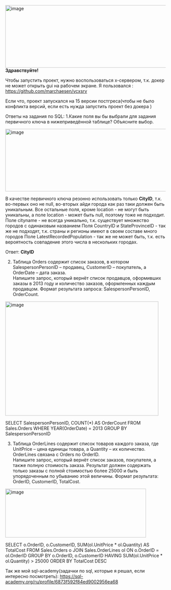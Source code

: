 <img width="527" height="196" alt="image" src="https://github.com/user-attachments/assets/64ccf788-9391-40b2-8f51-e9f5624955a5" />**Здравствуйте!**

Чтобы запустить проект, нужно воспользоваться х-сервером, т.к. докер не может открыть gui на рабочем экране.
Я пользовался :  https://github.com/marchaesen/vcxsrv

Если что, проект запускался на 15 версии постгреса(чтобы не было конфликта версий, если есть нужда запустить проект без докера )

Ответы на задания по SQL:
1.Какие поля вы бы выбрали для задания первичного ключа в нижеприведённой таблице? Объясните выбор.	

<img width="527" height="196" alt="image" src="https://github.com/user-attachments/assets/e35c8ca6-e8e9-4d33-9301-5a86597eeeb6" />

В качестве первичного ключа резонно использовать только **CityID**, т.к. во-первых оно не null, во-вторых айди города как раз таки должен быть уникальным. Все остальные поля,
кроме location - не могут быть уникальны, а поле location - может быть null, поэтому тоже не подходит.
Поле cityname - не всегда уникально, т.к. существует множество городов с одинаковым названием
Поля CountryID и StateProvinceID - так же не подходят, т.к. страны и регионы имеют в своем составе много городов
Поле LatestRecordedPopulation - так же не может быть, т.к. есть вероятность совпадение этого числа в нескольких городах. 

Ответ: **CityID**

2. Таблица Orders содержит список заказов, в котором SalespersonPersonID – продавец, CustomerID – покупатель, а OrderDate – дата заказа.	
Напишите запрос, который вернёт список продавцов, оформивших заказы в 2013 году и количество заказов, оформленных каждым продавцом. Формат результата запроса: SalespersonPersonID, OrderCount.

<img width="481" height="358" alt="image" src="https://github.com/user-attachments/assets/fba2a0b4-e706-4933-9409-5c9686293252" />

SELECT SalespersonPersonID, COUNT(*) AS OrderCount FROM Sales.Orders
WHERE YEAR(OrderDate) = 2013
GROUP BY SalespersonPersonID

3. Таблица OrderLines содержит список товаров каждого заказа, где UnitPrice – цена единицы товара, а Quantity – их количество. OrderLines связана с Orders по OrderID.	
Напишите запрос, который вернёт список заказов, покупателя, а также полную стоимость заказа. 
Результат должен содержать только заказы с полной стоимостью более 25000 и быть упорядоченным по убыванию этой величины. Формат результата: OrderID, CustomerID, TotalCost.	

<img width="442" height="153" alt="image" src="https://github.com/user-attachments/assets/66146612-cb59-4a0c-a915-15eadad72ecf" />

SELECT o.OrderID, o.CustomerID, SUM(ol.UnitPrice * ol.Quantity) AS TotalCost FROM Sales.Orders o
JOIN Sales.OrderLines ol ON o.OrderID = ol.OrderID
GROUP BY o.OrderID, o.CustomerID
HAVING SUM(ol.UnitPrice * ol.Quantity) > 25000
ORDER BY TotalCost DESC

Так же мой sql-academy(задачки по sql, которые я решал, если интересно посмотреть): https://sql-academy.org/ru/profile/6873f592f84ed9002956ea68
